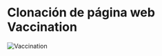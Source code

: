 # Clonación de página web Vaccination

![Vaccination](https://user-images.githubusercontent.com/44144850/159351422-c1bbdada-bed1-415b-a2cf-89836e9f8d10.png)
